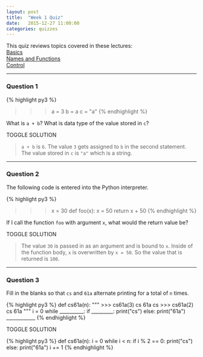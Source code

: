 ```yaml
---
layout: post
title:  "Week 1 Quiz"
date:   2015-12-27 11:00:00
categories: quizzes
---
```


This quiz reviews topics covered in these lectures:  
[Basics](http://cs61a.org/assets/slides/01_6pp.pdf)   
[Names and Functions](http://cs61a.org/assets/slides/02_6pp.pdf)  
[Control](http://cs61a.org/assets/slides/03_6pp.pdf)  

---

### Question 1 

{% highlight py3 %}
>>> a = 3
>>> b = a
>>> c = "a"
{% endhighlight %}

What is `a + b`? What is data type of the value stored in `c`?

<a class="btn btn-default solution-toggle">TOGGLE SOLUTION</a>

<blockquote class="solution">
<code>a + b</code> is <code>6</code>. The value <code>3</code> gets assigned to <code>b</code> in the second statement. The value stored in <code>c</code> is <code>"a"</code> which is a string.
</blockquote>

 --- 
  
### Question 2

The following code is entered into the Python interpreter.
   
{% highlight py3 %}
>>> x = 30
>>> def foo(x):
        x = 50
        return x + 50 
{% endhighlight %}    

If I call the function `foo` with argument `x`, what would the return value be?

<a class="btn btn-default solution-toggle-2">TOGGLE SOLUTION</a>

<blockquote class="solution-2">
The value <code>30</code> is passed in as an argument and is bound to <code>x</code>. Inside of the function body, <code>x</code> is overwritten by <code>x = 50</code>. So the value that is returned is <code>100</code>.
</blockquote>

 --- 
  
### Question 3  

Fill in the blanks so that <code>cs</code> and <code>61a</code> alternate printing for a total of <code>n</code> times.

{% highlight py3 %}
def cs61a(n):
    """
    >>> cs61a(3)
    cs
    61a
    cs
    >>> cs61a(2)
    cs
    61a
    """
    i = 0
    while __________:
        if _________:
            print("cs")
        else:
            print("61a")
        ____________
{% endhighlight %}    

<a class="btn btn-default solution-toggle-3">TOGGLE SOLUTION</a>

<div class="solution-3">
{% highlight py3 %}
def cs61a(n):
    i = 0
    while i < n:
        if i % 2 == 0:
            print("cs")
        else:
            print("61a")
        i += 1
{% endhighlight %}    
</blockquote>
